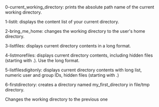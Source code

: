 0-current_working_directory: prints the absolute path name of the current working directory.

1-listit: displays the content list of your current directory.

2-bring_me_home: changes the working directory to the user's home directory.

3-listfiles: displays current directory contents in a long format.

4-listmorefiles: displays current directory contents, including hidden files (starting with .). Use the long format.

5-listfilesdigitonly: displays current directory contents with long list, numeric user and group IDs, hidden files (starting with .)

6-firstdirectory: creates a directory named my_first_directory in file/tmp directory.

Changes the working directory to the previous one
